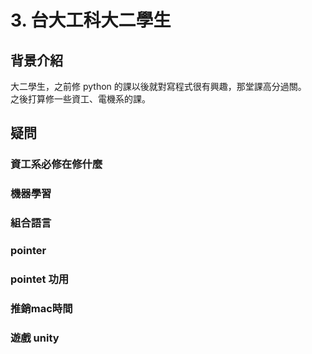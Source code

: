 # 3. 台大工科大二學生

## 背景介紹
大二學生，之前修 python 的課以後就對寫程式很有興趣，那堂課高分過關。  
之後打算修一些資工、電機系的課。

## 疑問

### 資工系必修在修什麼

### 機器學習
### 組合語言
### pointer
### pointet 功用
### 推銷mac時間
### 遊戲 unity